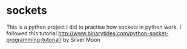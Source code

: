 sockets
=======

This is a python project I did to practise how sockets in python work. I followed this tutorial http://www.binarytides.com/python-socket-programming-tutorial/ by Silver Moon

